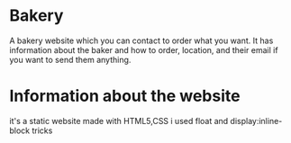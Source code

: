 # Bakery
A bakery website which you can contact to order what you want.
It has information about the baker and how to order, location, and their email if you want to send them anything.

# Information about the website
it's a static website made with HTML5,CSS
i used float and display:inline-block tricks
